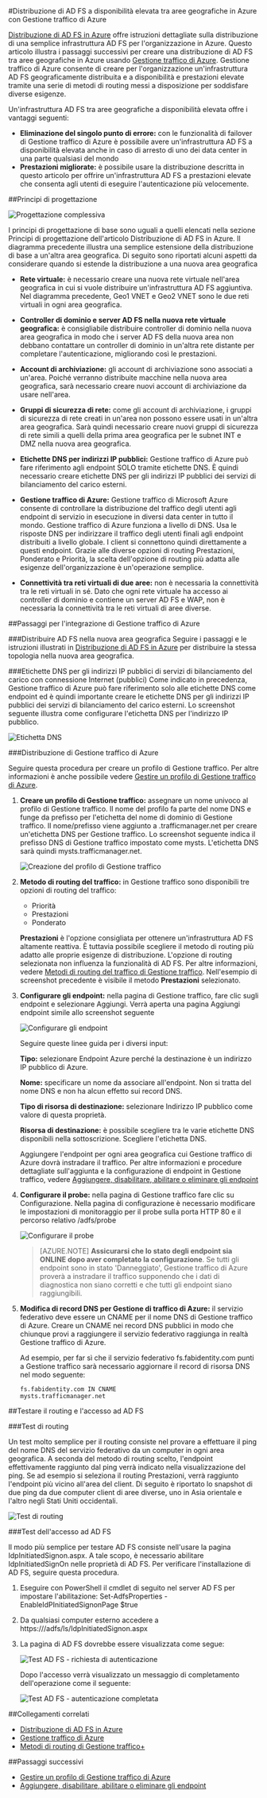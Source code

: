 <properties
	pageTitle="Distribuzione di AD FS a disponibilità elevata tra aree geografiche in Azure con Gestione traffico di Azure | Microsoft Azure"
	description="Questo documento illustra come distribuire AD FS in Azure per ottenere una disponibilità elevata."
    keywords="Ad fs con Gestione traffico di Azure, adfs con Gestione traffico di Azure, geografici, più data center, data center geografici, più data center geografici, distribuire AD FS in azure, distribuire azure adfs, azure adfs, azure ad fs, distribuire adfs, distribuire ad fs, adfs in azure, distribuire adfs in azure, distribuire AD FS in azure, adfs azure, introduzione ad AD FS, Azure, AD FS in Azure, iaas, ADFS, trasferire adfs in azure"
	services="active-directory"
	documentationCenter=""
	authors="anandyadavmsft"
	manager="femila"
	editor=""/>

<tags
	ms.service="active-directory"
	ms.workload="identity"
	ms.tgt_pltfrm="na"
	ms.devlang="na"
	ms.topic="get-started-article"
	ms.date="09/01/2016"
	ms.author="anandy;billmath"/>  
    
#Distribuzione di AD FS a disponibilità elevata tra aree geografiche in Azure con Gestione traffico di Azure

[Distribuzione di AD FS in Azure](active-directory-aadconnect-azure-adfs.md) offre istruzioni dettagliate sulla distribuzione di una semplice infrastruttura AD FS per l'organizzazione in Azure. Questo articolo illustra i passaggi successivi per creare una distribuzione di AD FS tra aree geografiche in Azure usando [Gestione traffico di Azure](../traffic-manager/traffic-manager-overview.md). Gestione traffico di Azure consente di creare per l'organizzazione un'infrastruttura AD FS geograficamente distribuita e a disponibilità e prestazioni elevate tramite una serie di metodi di routing messi a disposizione per soddisfare diverse esigenze.

Un'infrastruttura AD FS tra aree geografiche a disponibilità elevata offre i vantaggi seguenti:

* **Eliminazione del singolo punto di errore:** con le funzionalità di failover di Gestione traffico di Azure è possibile avere un'infrastruttura AD FS a disponibilità elevata anche in caso di arresto di uno dei data center in una parte qualsiasi del mondo
* **Prestazioni migliorate:** è possibile usare la distribuzione descritta in questo articolo per offrire un'infrastruttura AD FS a prestazioni elevate che consenta agli utenti di eseguire l'autenticazione più velocemente.

##Principi di progettazione

![Progettazione complessiva](./media/active-directory-adfs-in-azure-with-azure-traffic-manager/blockdiagram.png)  

I principi di progettazione di base sono uguali a quelli elencati nella sezione Principi di progettazione dell'articolo Distribuzione di AD FS in Azure. Il diagramma precedente illustra una semplice estensione della distribuzione di base a un'altra area geografica. Di seguito sono riportati alcuni aspetti da considerare quando si estende la distribuzione a una nuova area geografica

* **Rete virtuale:** è necessario creare una nuova rete virtuale nell'area geografica in cui si vuole distribuire un'infrastruttura AD FS aggiuntiva. Nel diagramma precedente, Geo1 VNET e Geo2 VNET sono le due reti virtuali in ogni area geografica.

* **Controller di dominio e server AD FS nella nuova rete virtuale geografica:** è consigliabile distribuire controller di dominio nella nuova area geografica in modo che i server AD FS della nuova area non debbano contattare un controller di dominio in un'altra rete distante per completare l'autenticazione, migliorando così le prestazioni.

* **Account di archiviazione:** gli account di archiviazione sono associati a un'area. Poiché verranno distribuite macchine nella nuova area geografica, sarà necessario creare nuovi account di archiviazione da usare nell'area.

* **Gruppi di sicurezza di rete:** come gli account di archiviazione, i gruppi di sicurezza di rete creati in un'area non possono essere usati in un'altra area geografica. Sarà quindi necessario creare nuovi gruppi di sicurezza di rete simili a quelli della prima area geografica per le subnet INT e DMZ nella nuova area geografica.

* **Etichette DNS per indirizzi IP pubblici:** Gestione traffico di Azure può fare riferimento agli endpoint SOLO tramite etichette DNS. È quindi necessario creare etichette DNS per gli indirizzi IP pubblici dei servizi di bilanciamento del carico esterni.

* **Gestione traffico di Azure:** Gestione traffico di Microsoft Azure consente di controllare la distribuzione del traffico degli utenti agli endpoint di servizio in esecuzione in diversi data center in tutto il mondo. Gestione traffico di Azure funziona a livello di DNS. Usa le risposte DNS per indirizzare il traffico degli utenti finali agli endpoint distribuiti a livello globale. I client si connettono quindi direttamente a questi endpoint. Grazie alle diverse opzioni di routing Prestazioni, Ponderato e Priorità, la scelta dell'opzione di routing più adatta alle esigenze dell'organizzazione è un'operazione semplice.

* **Connettività tra reti virtuali di due aree:** non è necessaria la connettività tra le reti virtuali in sé. Dato che ogni rete virtuale ha accesso ai controller di dominio e contiene un server AD FS e WAP, non è necessaria la connettività tra le reti virtuali di aree diverse.

##Passaggi per l'integrazione di Gestione traffico di Azure

###Distribuire AD FS nella nuova area geografica
Seguire i passaggi e le istruzioni illustrati in [Distribuzione di AD FS in Azure](active-directory-aadconnect-azure-adfs.md) per distribuire la stessa topologia nella nuova area geografica.

###Etichette DNS per gli indirizzi IP pubblici di servizi di bilanciamento del carico con connessione Internet (pubblici)
Come indicato in precedenza, Gestione traffico di Azure può fare riferimento solo alle etichette DNS come endpoint ed è quindi importante creare le etichette DNS per gli indirizzi IP pubblici dei servizi di bilanciamento del carico esterni. Lo screenshot seguente illustra come configurare l'etichetta DNS per l'indirizzo IP pubblico.

![Etichetta DNS](./media/active-directory-adfs-in-azure-with-azure-traffic-manager/eastfabstsdnslabel.png)  

###Distribuzione di Gestione traffico di Azure

Seguire questa procedura per creare un profilo di Gestione traffico. Per altre informazioni è anche possibile vedere [Gestire un profilo di Gestione traffico di Azure](../traffic-manager/traffic-manager-manage-profiles.md).

1. **Creare un profilo di Gestione traffico:** assegnare un nome univoco al profilo di Gestione traffico. Il nome del profilo fa parte del nome DNS e funge da prefisso per l'etichetta del nome di dominio di Gestione traffico. Il nome/prefisso viene aggiunto a .trafficmanager.net per creare un'etichetta DNS per Gestione traffico. Lo screenshot seguente indica il prefisso DNS di Gestione traffico impostato come mysts. L'etichetta DNS sarà quindi mysts.trafficmanager.net.

    ![Creazione del profilo di Gestione traffico](./media/active-directory-adfs-in-azure-with-azure-traffic-manager/trafficmanager01.png)  
 
2. **Metodo di routing del traffico:** in Gestione traffico sono disponibili tre opzioni di routing del traffico:

    * Priorità
    * Prestazioni
    * Ponderato
    
    **Prestazioni** è l'opzione consigliata per ottenere un'infrastruttura AD FS altamente reattiva. È tuttavia possibile scegliere il metodo di routing più adatto alle proprie esigenze di distribuzione. L'opzione di routing selezionata non influenza la funzionalità di AD FS. Per altre informazioni, vedere [Metodi di routing del traffico di Gestione traffico](../traffic-manager/traffic-manager-routing-methods.md). Nell'esempio di screenshot precedente è visibile il metodo **Prestazioni** selezionato.
   
3.	**Configurare gli endpoint:** nella pagina di Gestione traffico, fare clic sugli endpoint e selezionare Aggiungi. Verrà aperta una pagina Aggiungi endpoint simile allo screenshot seguente
 
    ![Configurare gli endpoint](./media/active-directory-adfs-in-azure-with-azure-traffic-manager/eastfsendpoint.png)  
 
    Seguire queste linee guida per i diversi input:

    **Tipo:** selezionare Endpoint Azure perché la destinazione è un indirizzo IP pubblico di Azure.

    **Nome:** specificare un nome da associare all'endpoint. Non si tratta del nome DNS e non ha alcun effetto sui record DNS.

    **Tipo di risorsa di destinazione:** selezionare Indirizzo IP pubblico come valore di questa proprietà.

    **Risorsa di destinazione:** è possibile scegliere tra le varie etichette DNS disponibili nella sottoscrizione. Scegliere l'etichetta DNS.

    Aggiungere l'endpoint per ogni area geografica cui Gestione traffico di Azure dovrà instradare il traffico. Per altre informazioni e procedure dettagliate sull'aggiunta e la configurazione di endpoint in Gestione traffico, vedere [Aggiungere, disabilitare, abilitare o eliminare gli endpoint](../traffic-manager/traffic-manager-endpoints.md)
    
4. **Configurare il probe:** nella pagina di Gestione traffico fare clic su Configurazione. Nella pagina di configurazione è necessario modificare le impostazioni di monitoraggio per il probe sulla porta HTTP 80 e il percorso relativo /adfs/probe

    ![Configurare il probe](./media/active-directory-adfs-in-azure-with-azure-traffic-manager/mystsconfig.png)  

    >[AZURE.NOTE] **Assicurarsi che lo stato degli endpoint sia ONLINE dopo aver completato la configurazione**. Se tutti gli endpoint sono in stato 'Danneggiato', Gestione traffico di Azure proverà a instradare il traffico supponendo che i dati di diagnostica non siano corretti e che tutti gli endpoint siano raggiungibili.

5. **Modifica di record DNS per Gestione di traffico di Azure:** il servizio federativo deve essere un CNAME per il nome DNS di Gestione traffico di Azure. Creare un CNAME nei record DNS pubblici in modo che chiunque provi a raggiungere il servizio federativo raggiunga in realtà Gestione traffico di Azure.

    Ad esempio, per far sì che il servizio federativo fs.fabidentity.com punti a Gestione traffico sarà necessario aggiornare il record di risorsa DNS nel modo seguente:

    <code>fs.fabidentity.com IN CNAME mysts.trafficmanager.net</code>

##Testare il routing e l'accesso ad AD FS   

###Test di routing

Un test molto semplice per il routing consiste nel provare a effettuare il ping del nome DNS del servizio federativo da un computer in ogni area geografica. A seconda del metodo di routing scelto, l'endpoint effettivamente raggiunto dal ping verrà indicato nella visualizzazione del ping. Se ad esempio si seleziona il routing Prestazioni, verrà raggiunto l'endpoint più vicino all'area del client. Di seguito è riportato lo snapshot di due ping da due computer client di aree diverse, uno in Asia orientale e l'altro negli Stati Uniti occidentali.

![Test di routing](./media/active-directory-adfs-in-azure-with-azure-traffic-manager/pingtest.png)  

###Test dell'accesso ad AD FS

Il modo più semplice per testare AD FS consiste nell'usare la pagina IdpInitiatedSignon.aspx. A tale scopo, è necessario abilitare IdpInitiatedSignOn nelle proprietà di AD FS. Per verificare l'installazione di AD FS, seguire questa procedura.
 
1. Eseguire con PowerShell il cmdlet di seguito nel server AD FS per impostare l'abilitazione: Set-AdfsProperties -EnableIdPInitiatedSignonPage $true
2. Da qualsiasi computer esterno accedere a https://<serviziofederativo>/adfs/ls/IdpInitiatedSignon.aspx
3. La pagina di AD FS dovrebbe essere visualizzata come segue:

    ![Test AD FS - richiesta di autenticazione](./media/active-directory-adfs-in-azure-with-azure-traffic-manager/adfstest1.png)  

    Dopo l'accesso verrà visualizzato un messaggio di completamento dell'operazione come il seguente:

    ![Test AD FS - autenticazione completata](./media/active-directory-adfs-in-azure-with-azure-traffic-manager/adfstest2.png)  
 
##Collegamenti correlati
* [Distribuzione di AD FS in Azure](active-directory-aadconnect-azure-adfs.md)
* [Gestione traffico di Azure](../traffic-manager/traffic-manager-overview.md)
* [Metodi di routing di Gestione traffico+](../traffic-manager/traffic-manager-routing-methods.md)

##Passaggi successivi
* [Gestire un profilo di Gestione traffico di Azure](../traffic-manager/traffic-manager-manage-profiles.md)
* [Aggiungere, disabilitare, abilitare o eliminare gli endpoint](../traffic-manager/traffic-manager-endpoints.md)

<!---HONumber=AcomDC_0914_2016-->